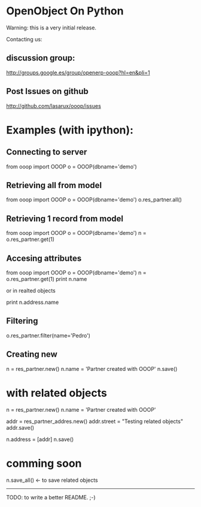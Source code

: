 OpenObject On Python
====

Warning: this is a very initial release.


Contacting us:

  discussion group:  
  ----------------
  http://groups.google.es/group/openerp-ooop?hl=en&pli=1

  Post Issues on github
  ---------------------
  http://github.com/lasarux/ooop/issues
  

Examples (with ipython):
========================

Connecting to server
--------------------
  from ooop import OOOP
  o = OOOP(dbname='demo')


Retrieving all from model
-------------------------

  from ooop import OOOP
  o = OOOP(dbname='demo')
  o.res_partner.all()

Retrieving 1 record from model
-------------------------

  from ooop import OOOP
  o = OOOP(dbname='demo')
  n = o.res_partner.get(1)

Accesing attributes
--------------------

  from ooop import OOOP
  o = OOOP(dbname='demo')
  n = o.res_partner.get(1)
  print n.name

or in realted objects
  
  print n.address.name

Filtering
---------

  o.res_partner.filter(name='Pedro')


Creating new
------------

  n = res_partner.new()
  n.name = 'Partner created with OOOP'
  n.save()

# with related objects

  n = res_partner.new()
  n.name = 'Partner created with OOOP'

  addr = res_partner_addres.new()
  addr.street = "Testing related objects"
  addr.save()

  n.address = [addr]
  n.save()



comming soon
============

n.save_all() <- to save related objects

-----------------------------------

TODO: to write a better README. ;-)

